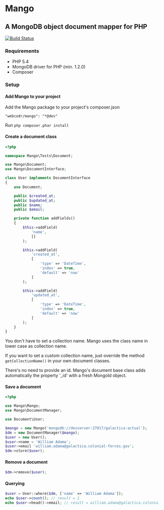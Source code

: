 # Mango
## A MongoDB object document mapper for PHP

[![Build Status](https://travis-ci.org/WebCodr/Mango.png?branch=master)](https://travis-ci.org/WebCodr/Mango)

### Requirements

- PHP 5.4
- MongoDB driver for PHP (min. 1.2.0)
- Composer

### Setup

#### Add Mango to your project

Add the Mango package to your project's composer.json

~~~
"webcodr/mango": "*@dev"
~~~

Run `php composer.phar install`

#### Create a document class

~~~ php
<?php

namespace Mango\Tests\Document;

use Mango\Document;
use Mango\DocumentInterface;

class User implements DocumentInterface
{
    use Document;

    public $created_at;
    public $updated_at;
    public $name;
    public $email;

    private function addFields()
    {
        $this->addField(
            'name',
            []
        );

        $this->addField(
            'created_at',
            [
                'type' => 'DateTime',
                'index' => true,
                'default' => 'now'
            ]
        );

        $this->addField(
            'updated_at',
            [
                'type' => 'DateTime',
                'index' => true,
                'default' => 'now'
            ]
        );
    }
}
~~~

You don't have to set a collection name. Mango uses the class name in lower case as collection name.

If you want to set a custom collection name, just override the method `getCollectionName()` in your own document classes.

There's no need to provide an id. Mango's document base class adds automatically the property '_id' with a fresh MongoId object.

#### Save a document

~~~ php
<?php

use Mango\Mango;
use Mango\DocumentManager;

use Document\User;

$mango = new Mango('mongodb://devserver:27017/galactica-actual');
$dm = new DocumentManager($mango);
$user = new User();
$user->name = 'William Adama';
$user->email 'william.adama@galactica.colonial-forces.gov';
$dm->store($user);
~~~

#### Remove a document

~~~ php
$dm->remove($user);
~~~

#### Querying

~~~ php
$user = User::where($dm, ['name' => 'William Adama']);
echo $user->count(); // result = 1
echo $user->head()->email; // result = william.adama@galactica.colonial-forces.gov
~~~


